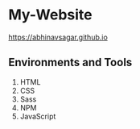 # My-Website

https://abhinavsagar.github.io

## Environments and Tools

1. HTML
2. CSS
3. Sass
4. NPM
5. JavaScript
